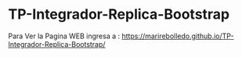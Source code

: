 # TP-Integrador-Replica-Bootstrap

Para Ver la Pagina WEB ingresa a : https://marirebolledo.github.io/TP-Integrador-Replica-Bootstrap/
